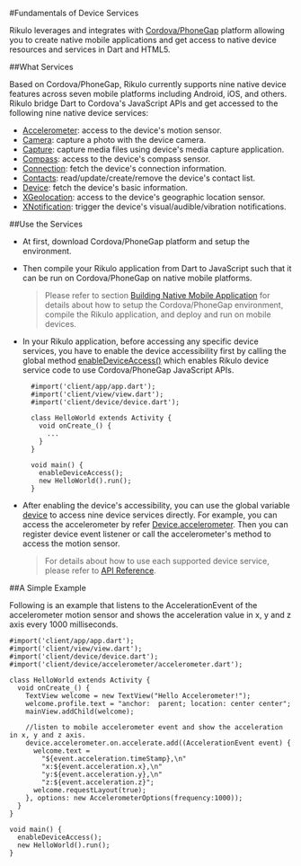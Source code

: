 #Fundamentals of Device Services

Rikulo leverages and integrates with [Cordova/PhoneGap](http://phonegap.com/) platform allowing you to create native mobile applications and get access to native device resources and services in Dart and HTML5.

##What Services

Based on Cordova/PhoneGap, Rikulo currently supports nine native device features across seven mobile platforms including Android, iOS, and others. Rikulo bridge Dart to Cordova's JavaScript APIs and get accessed to the following nine native device services:

* [Accelerometer](api:device/accelerometer): access to the device's motion sensor.
* [Camera](api:device/camera): capture a photo with the device camera.
* [Capture](api:device/capture): capture media files using device's media capture application.
* [Compass](api:device/compass): access to the device's compass sensor.
* [Connection](api:device/connection): fetch the device's connection information.
* [Contacts](api:device/contacts): read/update/create/remove the device's contact list.
* [Device](api:device): fetch the device's basic information.
* [XGeolocation](api:device/geolocation): access to the device's geographic location sensor.
* [XNotification](api:device/notification): trigger the device's visual/audible/vibration notifications.

##Use the Services

* At first, download Cordova/PhoneGap platform and setup the environment.

* Then compile your Rikulo application from Dart to JavaScript such that it can be run on Cordova/PhoneGap on native mobile platforms.

    >Please refer to section [Building Native Mobile Application](../Getting_Started/Building_Native_Mobile_Application) for details about how to setup the Cordova/PhoneGap environment, compile the Rikulo application, and deploy and run on mobile devices.

* In your Rikulo application, before accessing any specific device services, you have to enable the device accessibility first by calling the global method [enableDeviceAccess()](api:device) which enables Rikulo device service code to use Cordova/PhoneGap JavaScript APIs.

        #import('client/app/app.dart');
        #import('client/view/view.dart');
        #import('client/device/device.dart');

        class HelloWorld extends Activity {
          void onCreate_() {
            ...
          }
        }

        void main() {
          enableDeviceAccess();
          new HelloWorld().run();
        }

* After enabling the device's accessibility, you can use the global variable [device](api:device) to access nine device services directly. For example, you can access the accelerometer by refer [Device.accelerometer](api:device). Then you can register device event listener or call the accelerometer's method to access the motion sensor. 

    >For details about how to use each supported device service, please refer to [API Reference](http://api.rikulo.org).


##A Simple Example

Following is an example that listens to the AccelerationEvent of the  accelerometer motion sensor and shows the acceleration value in x, y and z axis every 1000 milliseconds. 

    #import('client/app/app.dart');
    #import('client/view/view.dart');
    #import('client/device/device.dart');
    #import('client/device/accelerometer/accelerometer.dart');

    class HelloWorld extends Activity {
      void onCreate_() {
        TextView welcome = new TextView("Hello Accelerometer!");
        welcome.profile.text = "anchor:  parent; location: center center";
        mainView.addChild(welcome);

        //listen to mobile accelerometer event and show the acceleration in x, y and z axis.
        device.accelerometer.on.accelerate.add((AccelerationEvent event) {
          welcome.text = 
            "${event.acceleration.timeStamp},\n"
            "x:${event.acceleration.x},\n"
            "y:${event.acceleration.y},\n"
            "z:${event.acceleration.z}";
          welcome.requestLayout(true);
        }, options: new AccelerometerOptions(frequency:1000));
      }
    }

    void main() {
      enableDeviceAccess();
      new HelloWorld().run();
    }
